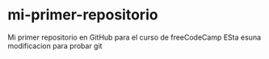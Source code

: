 # mi-primer-repositorio
Mi primer repositorio en GitHub para el curso de freeCodeCamp
ESta esuna modificacion para probar git